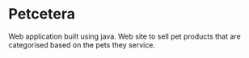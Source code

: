 # Petcetera
Web application built using java. Web site to sell pet products that are categorised based on the pets they service. 
